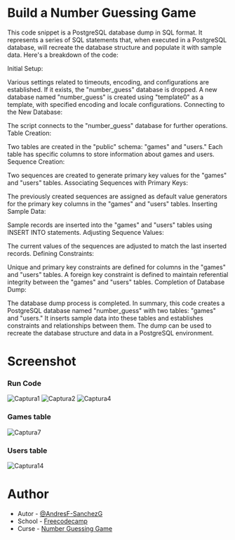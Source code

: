 # Build a Number Guessing Game

This code snippet is a PostgreSQL database dump in SQL format. It represents a series of SQL statements that, when executed in a PostgreSQL database, will recreate the database structure and populate it with sample data. Here's a breakdown of the code:

Initial Setup:

Various settings related to timeouts, encoding, and configurations are established.
If it exists, the "number_guess" database is dropped.
A new database named "number_guess" is created using "template0" as a template, with specified encoding and locale configurations.
Connecting to the New Database:

The script connects to the "number_guess" database for further operations.
Table Creation:

Two tables are created in the "public" schema: "games" and "users."
Each table has specific columns to store information about games and users.
Sequence Creation:

Two sequences are created to generate primary key values for the "games" and "users" tables.
Associating Sequences with Primary Keys:

The previously created sequences are assigned as default value generators for the primary key columns in the "games" and "users" tables.
Inserting Sample Data:

Sample records are inserted into the "games" and "users" tables using INSERT INTO statements.
Adjusting Sequence Values:

The current values of the sequences are adjusted to match the last inserted records.
Defining Constraints:

Unique and primary key constraints are defined for columns in the "games" and "users" tables.
A foreign key constraint is defined to maintain referential integrity between the "games" and "users" tables.
Completion of Database Dump:

The database dump process is completed.
In summary, this code creates a PostgreSQL database named "number_guess" with two tables: "games" and "users." It inserts sample data into these tables and establishes constraints and relationships between them. The dump can be used to recreate the database structure and data in a PostgreSQL environment.
# Screenshot

### Run Code

![Captura1](https://github.com/AndresF-SanchezG/postgres-challenge5/assets/113924667/f8b7f866-2ac8-4564-8538-1b0dd0b91f80)
![Captura2](https://github.com/AndresF-SanchezG/postgres-challenge5/assets/113924667/ae0d28c7-2d1c-4f7c-8f06-fb56bbfe0c2d)
![Captura4](https://github.com/AndresF-SanchezG/postgres-challenge5/assets/113924667/38f0225e-c2a9-491b-bdb3-ea3ded47cb00)


### Games table
![Captura7](https://github.com/AndresF-SanchezG/postgres-challenge5/assets/113924667/76113947-d4b0-4d4f-8e58-526bd119a56f)

### Users table
![Captura14](https://github.com/AndresF-SanchezG/postgres-challenge5/assets/113924667/de307270-ec34-4f3a-9a11-a4c65a15d04b)

# Author
- Autor - [@AndresF-SanchezG](https://github.com/AndresF-SanchezG)
- School - [Freecodecamp](https://www.freecodecamp.org/)
- Curse - [Number Guessing Game](https://www.freecodecamp.org/learn/relational-database/build-a-number-guessing-game-project/build-a-number-guessing-game)
